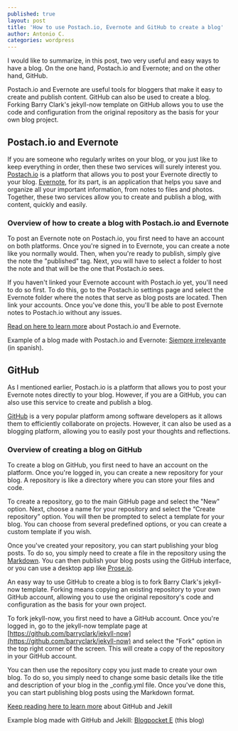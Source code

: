 ```yaml
---
published: true
layout: post
title: 'How to use Postach.io, Evernote and GitHub to create a blog'
author: Antonio C.
categories: wordpress
---
```

I would like to summarize, in this post, two very useful and easy ways to have a blog. On the one hand, Postach.io and Evernote; and on the other hand, GitHub.

Postach.io and Evernote are useful tools for bloggers that make it easy to create and publish content. GitHub can also be used to create a blog. Forking Barry Clark's jekyll-now template on GitHub allows you to use the code and configuration from the original repository as the basis for your own blog project.
 
## Postach.io and Evernote

If you are someone who regularly writes on your blog, or you just like to keep everything in order, then these two services will surely interest you.
[Postach.io](https://postach.io/) is a platform that allows you to post your Evernote directly to your blog. [Evernote](https://evernote.com/intl/es), for its part, is an application that helps you save and organize all your important information, from notes to files and photos. Together, these two services allow you to create and publish a blog, with content, quickly and easily.
 
### Overview of how to create a blog with Postach.io and Evernote

To post an Evernote note on Postach.io, you first need to have an account on both platforms. Once you're signed in to Evernote, you can create a note like you normally would. Then, when you're ready to publish, simply give the note the "published" tag. Next, you will have to select a folder to host the note and that will be the one that Postach.io sees.

If you haven't linked your Evernote account with Postach.io yet, you'll need to do so first. To do this, go to the Postach.io settings page and select the Evernote folder where the notes that serve as blog posts are located. Then link your accounts. Once you've done this, you'll be able to post Evernote notes to Postach.io without any issues.

[Read on here to learn more](https://www.blogpocket.com/2013/10/03/crea-un-blog-con-postach-io-y-evernote/) about Postach.io and Evernote.

Example of a blog made with Postach.io and Evernote: [Siempre irrelevante](https://bloggybot.postach.io/) (in spanish).
 
## GitHub

As I mentioned earlier, Postach.io is a platform that allows you to post your Evernote notes directly to your blog. However, if you are a GitHub, you can also use this service to create and publish a blog.

[GitHub](https://github.com/) is a very popular platform among software developers as it allows them to efficiently collaborate on projects. However, it can also be used as a blogging platform, allowing you to easily post your thoughts and reflections.
 
### Overview of creating a blog on GitHub

To create a blog on GitHub, you first need to have an account on the platform. Once you're logged in, you can create a new repository for your blog. A repository is like a directory where you can store your files and code.

To create a repository, go to the main GitHub page and select the "New" option. Next, choose a name for your repository and select the “Create repository” option. You will then be prompted to select a template for your blog. You can choose from several predefined options, or you can create a custom template if you wish.

Once you've created your repository, you can start publishing your blog posts. To do so, you simply need to create a file in the repository using the [Markdown](https://es.wikipedia.org/wiki/Markdown). You can then publish your blog posts using the GitHub interface, or you can use a desktop app like [Prose.io](https://prose.io/).

An easy way to use GitHub to create a blog is to fork Barry Clark's jekyll-now template. Forking means copying an existing repository to your own GitHub account, allowing you to use the original repository's code and configuration as the basis for your own project.

To fork jekyll-now, you first need to have a GitHub account. Once you're logged in, go to the jekyll-now template page at [https://github.com/barryclark/jekyll-now](https://github.com/barryclark/jekyll-now) and select the "Fork" option in the top right corner of the screen. This will create a copy of the repository in your GitHub account.

You can then use the repository copy you just made to create your own blog. To do so, you simply need to change some basic details like the title and description of your blog in the _config.yml file. Once you've done this, you can start publishing blog posts using the Markdown format.

[Keep reading here to learn more](https://www.blogpocket.com/2018/09/02/tener-un-blog-con-github-y-jekyll/) about GitHub and Jekill

Example blog made with GitHub and Jekill: [Blogpocket E](https://blogpocket.github.io/) (this blog)
